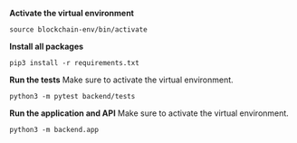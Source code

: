 **Activate the virtual environment**

```
source blockchain-env/bin/activate
```

**Install all packages**

```
pip3 install -r requirements.txt
```

**Run the tests**
Make sure to activate the virtual environment.

```
python3 -m pytest backend/tests
```

**Run the application and API**
Make sure to activate the virtual environment.

```
python3 -m backend.app
```
